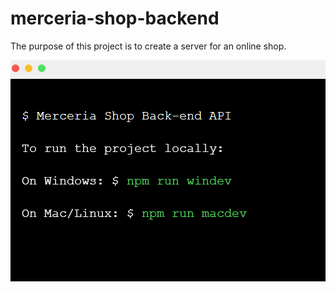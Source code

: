 # merceria-shop-backend

The purpose of this project is to create a server for an online shop.

![Alt text](/run.PNG?raw=true 'terminal')
